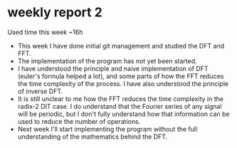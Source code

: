 # weekly report 2

Used time this week ~16h

- This week I have done initial git management and studied the DFT and FFT.
- The implementation of the program has not yet been started.
- I have understood the principle and naive implementation of DFT (euler's formula helped a lot), and some parts of how the FFT reduces the time complexity of the process. I have also understood the principle of inverse DFT.
- It is still unclear to me how the FFT reduces the time complexity in the radix-2 DIT case. I do understand that the Fourier series of any signal will be periodic, but I don't fully understand how that information can be used to reduce the number of operations.
- Next week I'll start implementing the program without the full understanding of the mathematics behind the DFT.